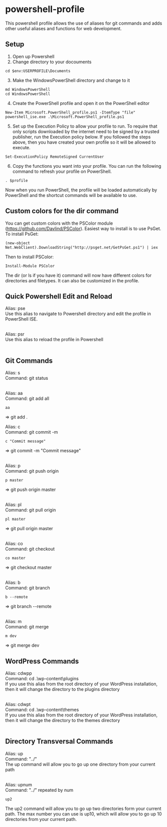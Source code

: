 # powershell-profile
This powershell profile allows the use of aliases for git commands and adds other useful aliases and functions for web development.

## Setup
1. Open up Powershell
2. Change directory to your docouments
```shell
cd $env:USERPROFILE\Documents
```
3. Make the WindowsPowerShell directory and change to it
```shell
md WindowsPowerShell
cd WindowsPowerShell
```
4. Create the PowerShell profile and open it on the PowerShell editor
```shell
New-Item Microsoft.PowerShell_profile.ps1 -ItemType "file"
powershell_ise.exe .\Microsoft.PowerShell_profile.ps1
```

5. Set up the Execution Policy to allow your profile to run. To require that only scripts downloaded by the internet need to be signed by a trusted publisher, run the Execution policy below. If you followed the steps above, then you have created your own profile so it will be allowed to execute.
```shell
Set-ExecutionPolicy RemoteSigned CurrentUser
```

6. Copy the functions you want into your profile. You can run the following command to refresh your profile on PowerShell.
```shell
. $profile
```

Now when you run PowerShell, the profile will be loaded automatically by PowerShell and the shortcut commands will be available to use.

## Custom colors for the dir command
You can get custom colors with the PSColor module (https://github.com/Davlind/PSColor). Easiest way to install is to use PsGet. To install PsGet:
```shell
(new-object Net.WebClient).DownloadString("http://psget.net/GetPsGet.ps1") | iex
```

Then to install PSColor:
```shell
Install-Module PSColor
```

The dir (or ls if you have it) command will now have different colors for directories and filetypes. It can also be customized in the profile.

## Quick Powershell Edit and Reload
Alias: pse <br>
Use this alias to navigate to Powershell directory and edit the profile in PowerShell ISE. <br><br>

Alias: psr <br>
Use this alias to reload the profile in Powershell <br><br>

## Git Commands
Alias: s <br>
Command: git status
<br><br>

Alias: aa <br>
Command: git add all <br>
```shell
aa
```
=> git add .

Alias: c <br>
Command: git commit -m <br>
```shell
c "Commit message"
```
=> git commit -m "Commit message"
<br><br>

Alias: p <br>
Command: git push origin <br>
```shell
p master
```
=> git push origin master
<br><br>

Alias: pl <br>
Command: git pull origin <br>
```shell
pl master
```
=> git pull origin master
<br><br>

Alias: co <br>
Command: git checkout <br>
```shell
co master
```
=> git checkout master
<br><br>

Alias: b <br>
Command: git branch <br>
```shell
b --remote
```
=> git branch --remote
<br><br>

Alias: m <br>
Command: git merge <br>
```shell
m dev
```
=> git merge dev

## WordPress Commands
Alias: cdwpp <br>
Command: cd .\wp-content\plugins <br>
If you use this alias from the root directory of your WordPress installation, then it will change the directory to the plugins directory
<br><br>

Alias: cdwpt <br>
Command: cd .\wp-content\themes <br>
If you use this alias from the root directory of your WordPress installation, then it will change the directory to the themes directory
<br><br>

## Directory Transversal Commands
Alias: up <br>
Command: "../" <br>
The up command will allow you to go up one directory from your current path
<br><br>

Alias: upnum <br>
Command: "../" repeated by num <br>
```shell
up2
```
The up2 command will allow you to go up two directories form your current path. The max number you can use is up10, which will allow you to go up 10 directories from your current path.
<br><br>
